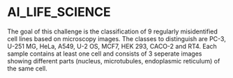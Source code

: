 # AI_LIFE_SCIENCE
The goal of this challenge is the classification of 9 regularly misidentified cell lines based on microscopy images. The classes to distinguish are PC-3, U-251 MG, HeLa, A549, U-2 OS, MCF7, HEK 293, CACO-2 and RT4. Each sample contains at least one cell and consists of 3 seperate images showing different parts (nucleus, microtubules, endoplasmic reticulum) of the same cell.
